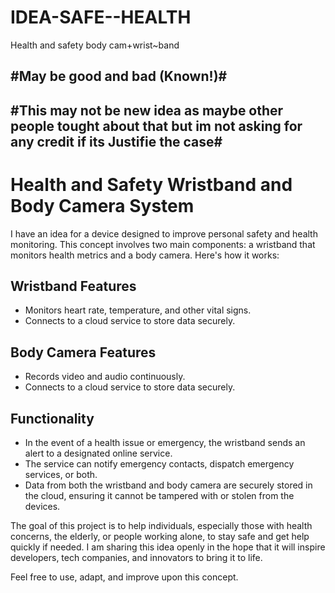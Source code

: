 # IDEA-SAFE--HEALTH
Health and safety body cam+wrist~band

#May be good and bad (Known!)#
---------------------------------------
#This may not be new idea as maybe other people tought about that but im not asking for any credit if its Justifie the case#
---------------------------------------

# Health and Safety Wristband and Body Camera System

I have an idea for a device designed to improve personal safety and health monitoring. This concept involves two main components: a wristband that monitors health metrics and a body camera. Here's how it works:

## Wristband Features
- Monitors heart rate, temperature, and other vital signs.
- Connects to a cloud service to store data securely.

## Body Camera Features
- Records video and audio continuously.
- Connects to a cloud service to store data securely.

## Functionality
- In the event of a health issue or emergency, the wristband sends an alert to a designated online service.
- The service can notify emergency contacts, dispatch emergency services, or both.
- Data from both the wristband and body camera are securely stored in the cloud, ensuring it cannot be tampered with or stolen from the devices.

The goal of this project is to help individuals, especially those with health concerns, the elderly, or people working alone, to stay safe and get help quickly if needed. I am sharing this idea openly in the hope that it will inspire developers, tech companies, and innovators to bring it to life.

Feel free to use, adapt, and improve upon this concept.
